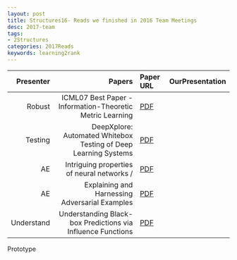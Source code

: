```yaml
---
layout: post
title: Structures16- Reads we finished in 2016 Team Meetings 
desc: 2017-team
tags:
- 2Structures
categories: 2017Reads
keywords: learning2rank 
---
```




| Presenter | Papers | Paper URL| OurPresentation |
| -----: | ---------------------------: | :----- | :----- |
| Robust | ICML07 Best Paper - Information-Theoretic Metric Learning | [PDF]() |  |
| Testing | DeepXplore: Automated Whitebox Testing of Deep Learning Systems | [PDF](https://arxiv.org/abs/1705.06640) |  |
| AE |Intriguing properties of neural networks /  | [PDF]() |  |
| AE | Explaining and Harnessing Adversarial Examples | [PDF]() |  |
| Understand | Understanding Black-box Predictions via Influence Functions | [PDF](https://arxiv.org/abs/1703.04730) |  |

Prototype